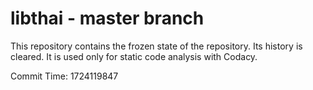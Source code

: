 # libthai - master branch

This repository contains the frozen state of the repository.
Its history is cleared. It is used only for static code
analysis with Codacy.

Commit Time: 1724119847